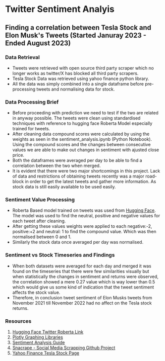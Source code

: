 # Twitter Sentiment Analyis 
## Finding a correlation between Tesla Stock and Elon Musk's Tweets (Started Januray 2023 - Ended August 2023)
### Data Retrieval 
- Tweets were retrieved with open source third party scraper which no longer works as twitter/X has blocked all third party scrapers. 
- Tesla Stock Data was retrieved using yahoo finance python library.
- All the data was simply combined into a single dataframe before pre-processing tweets and normalising data for stock. 
### Data Processing Brief 
- Before proceeding with prediction we need to test if the two are related in anyway possible. The tweets were clean using standardised techniques with reference to hugging face Roberta Model especially trained for tweets. 
- After cleaning data compound scores were calculated by using the weights as seen in the sentiment_analysis.ipynb (Python Notebook). Using the compound scores and the changes between consecutive values we are able to make out changes in sentiment with ajusted close price. 
- Both the dataframes were averaged per day to be able to find a correlation between the two when merged. 
- It is evident that there were two major shortcomings in this project. Lack of data and restrictions of obtaining tweets recently was a major road-block in order to get the latest tweets and gather more information. As stock data is still easily available to be used easily. 
### Sentiment Value Processing 
- Roberta Based model trained on tweets was used from [Hugging Face](https://huggingface.co/cardiffnlp/twitter-roberta-base-sentiment-latest). The model was used to find the neutral, positive and negative values for each tweet after cleaning. 
- After getting these values weights were applied to each negative:-2, positive:+2 and neutral: 1 to find the compound value. Which was then normalised between 0 and 1. 
- Similarly the stock data once averaged per day was normalised.
### Sentiment vs Stock Timeseries and Findings  
- When both datasets were averaged for each day and merged it was found on the timeseries that there were few similarities visually but when statistically the changes in sentiment and returns were observed, the correlation showed a mere 0.27 value which is way lower than 0.5 which would give us some kind of indication that the tweet sentiment affects the stock value. 
- Therefore, in conclusion tweet sentiment of Elon Musks tweets from November 2021 till November 2022 had no affect on the Tesla stock returns. 
### Resources
1. [Hugging Face Twitter Roberta Link](https://huggingface.co/cardiffnlp/twitter-roberta-base-sentiment-latest)
2. [Plotly Graphing Libraries](https://plotly.com/graphing-libraries/)
3. [Sentiment Analysis Guide](https://algotrading101.com/learn/sentiment-analysis-python-guide/)
4. [Snacrape - Social Media Scrapping Github Project](https://github.com/JustAnotherArchivist/snscrape)
5. [Yahoo Finance Tesla Stock Page](https://au.finance.yahoo.com/quote/TSLA?p=TSLA)




